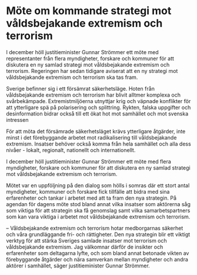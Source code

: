 # Möte om kommande strategi mot våldsbejakande extremism och terrorism

I december höll justitieminister Gunnar Strömmer ett möte med representanter från flera myndigheter, forskare och kommuner för att diskutera en ny samlad strategi mot våldsbejakande extremism och terrorism. Regeringen har sedan tidigare aviserat att en ny strategi mot våldsbejakande extremism och terrorism ska tas fram.

Sverige befinner sig i ett försämrat säkerhetsläge. Hoten från våldsbejakande extremism och terrorism har blivit alltmer komplexa och svårbekämpade. Extremistmiljöerna utnyttjar krig och väpnade konflikter för att ytterligare spä på polarisering och splittring. Rykten, falska uppgifter och desinformation bidrar också till ett ökat hot mot samhället och mot svenska intressen

För att möta det försämrade säkerhetsläget krävs ytterligare åtgärder, inte minst i det förebyggande arbetet mot radikalisering till våldsbejakande extremism. Insatser behöver också komma från hela samhället och alla dess nivåer - lokalt, regionalt, nationellt och internationellt.

I december höll justitieminister Gunnar Strömmer ett möte med flera myndigheter, forskare och kommuner för att diskutera en ny samlad strategi mot våldsbejakande extremism och terrorism.

Mötet var en uppföljning på den dialog som hölls i somras där ett stort antal myndigheter, kommuner och forskare fick tillfälle att bidra med sina erfarenheter och tankar i arbetet med att ta fram den nya strategin. På agendan för dagens möte stod bland annat vilka insatser som aktörerna såg som viktiga för att strategin ska få genomslag samt vilka samarbetspartners som kan vara viktiga i arbetet mot våldsbejakande extremism och terrorism.

– Våldsbejakande extremism och terrorism hotar medborgarnas säkerhet och våra grundläggande fri- och rättigheter. Den nya strategin blir ett viktigt verktyg för att stärka Sveriges samlade insatser mot terrorism och våldsbejakande extremism. Jag välkomnar därför de insikter och erfarenheter som deltagarna lyfte, och som bland annat betonade vikten av förebyggande åtgärder och nära samverkan mellan myndigheter och andra aktörer i samhället, säger justitieminister Gunnar Strömmer.
